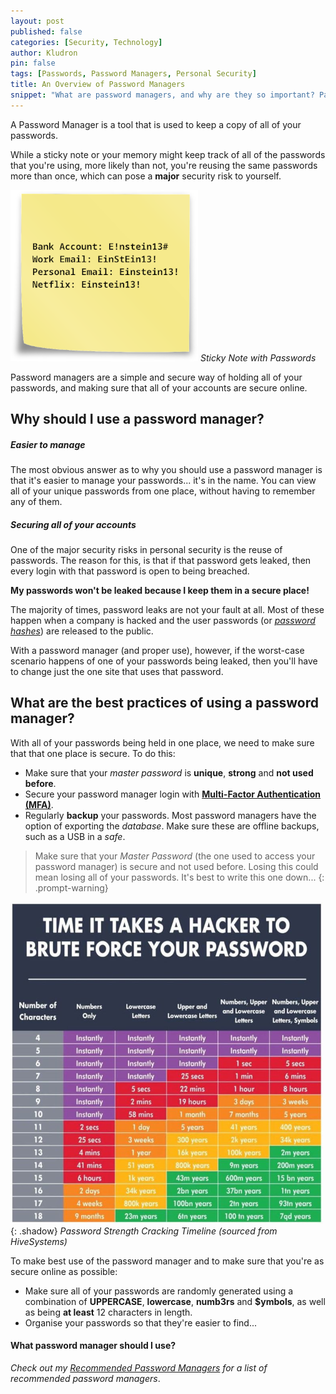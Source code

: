 ```yaml
---
layout: post
published: false
categories: [Security, Technology]
author: Kludron
pin: false
tags: [Passwords, Password Managers, Personal Security]
title: An Overview of Password Managers
snippet: "What are password managers, and why are they so important? Password Managers have become more and more popular lately, but how do they work? Are they more of an inconvenience?"
---
```


A Password Manager is a tool that is used to keep a copy of all of your passwords.

While a sticky note or your memory might keep track of all of the passwords that you're using, more likely than not, you're reusing the same
passwords more than once, which can pose a **major** security risk to yourself. 

![Sticky-note passwords](/assets/img/sticky-note-password.png)
_Sticky Note with Passwords_

Password managers are a simple and secure way of holding all of your passwords, and making sure that all of your accounts are secure online.

## Why should I use a password manager?

##### Easier to manage

The most obvious answer as to why you should use a password manager is that it's easier to manage your passwords... it's in the name. You can view
all of your unique passwords from one place, without having to remember any of them.

##### Securing all of your accounts

One of the major security risks in personal security is the reuse of passwords. The reason for this, is that if that password gets leaked, then every
login with that password is open to being breached.

**My passwords won't be leaked because I keep them in a secure place!**

The majority of times, password leaks are not your fault at all. Most of these happen when a company is hacked and the user passwords 
(or [*password hashes*](/progress)) are released to the public. 

With a password manager (and proper use), however, if the worst-case scenario happens of one of your passwords being leaked, then you'll have
to change just the one site that uses that password.

## What are the best practices of using a password manager?

With all of your passwords being held in one place, we need to make sure that that one place is secure. To do this:
- Make sure that your *master password* is **unique**, **strong** and **not used before**.
- Secure your password manager login with [**Multi-Factor Authentication (MFA)**](/progress).
- Regularly **backup** your passwords. Most password managers have the option of exporting the *database*. Make sure these are offline backups, such
as a USB in a *safe*.

> Make sure that your *Master Password* (the one used to access your password manager) is secure and not used before. Losing this could mean
losing all of your passwords. It's best to write this one down...
{: .prompt-warning}

![Password Strength Cracking](/assets/img/password-strength-cracking.png){: .shadow}
_Password Strength Cracking Timeline (sourced from HiveSystems)_

To make best use of the password manager and to make sure that you're as secure online as possible:
- Make sure all of your passwords are randomly generated using a combination of **UPPERCASE**, **lowercase**, **numb3rs** and **$ymbols**, as well
as being **at least** 12 characters in length.
- Organise your passwords so that they're easier to find...

#### What password manager should I use?
_Check out my [Recommended Password Managers](/progress) for a list of recommended password managers_.
